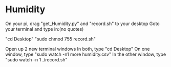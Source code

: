 # Humidity

On your pi, drag "get_Humidity.py" and "record.sh" to your desktop
Goto your terminal and type in:(no quotes)

"cd Desktop"
"sudo chmod 755 record.sh"

Open up 2 new terminal windows
In both, type "cd Desktop"
On one window, type "sudo watch -n1 more humidity.csv"
In the other window, type "sudo watch -n 1 ./record.sh"
